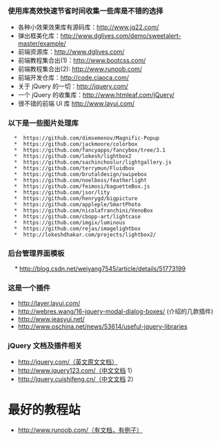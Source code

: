 ### 使用库高效快速节省时间收集一些库是不错的选择
* 各种小效果效果库有源码库：http://www.jq22.com/
* 弹出框美化库：http://www.dglives.com/demo/sweetalert-master/example/
* 前端资源库：http://www.dglives.com/
* 前端教程集合出(1)：http://www.bootcss.com/
* 前端教程集合出(2): http://www.runoob.com/
* 前端开发仓库：http://code.ciaoca.com/
* 关于 jQuery 的一切：http://jquery.com/
* 一个 jQuery 的收集库：http://www.htmleaf.com/jQuery/
* 很不错的前端 UI 库 http://www.layui.com/
### 以下是一些图片处理库
      *  https://github.com/dimsemenov/Magnific-Popup
      *  https://github.com/jackmoore/colorbox
      *  https://github.com/fancyapps/fancybox/tree/3.1
      *  https://github.com/lokesh/lightbox2
      *  https://github.com/sachinchoolur/lightgallery.js
      *  https://github.com/terrymun/Fluidbox
      *  https://github.com/brutaldesign/swipebox
      *  https://github.com/noelboss/featherlight
      *  https://github.com/feimosi/baguetteBox.js
      *  https://github.com/jsor/lity
      *  https://github.com/henrygd/bigpicture
      *  https://github.com/appleple/SmartPhoto
      *  https://github.com/nicolafranchini/VenoBox
      *  https://github.com/cbopp-art/lightcase
      *  https://github.com/imgix/luminous
      *  https://github.com/rejas/imagelightbox
      *  http://lokeshdhakar.com/projects/lightbox2/
### 后台管理界面模板
     * http://blog.csdn.net/weiyang7545/article/details/51773199

### 这是一个插件
 * http://layer.layui.com/
 * http://webres.wang/16-jquery-modal-dialog-boxes/ (介绍的几款插件)
 * http://www.jeasyui.net/
 * http://www.oschina.net/news/53614/useful-jquery-libraries

### jQuery 文档及插件相关
 * http://jquery.com/（英文原文文档）
 * http://www.jquery123.com/（中文文档 1）
 * http://jquery.cuishifeng.cn/（中文文档 2）

# 最好的教程站
* http://www.runoob.com/（有文档，有例子）
